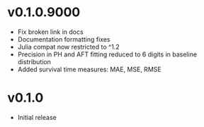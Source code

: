 # v0.1.0.9000

* Fix broken link in docs
* Documentation formatting fixes
* Julia compat now restricted to ^1.2
* Precision in PH and AFT fitting reduced to 6 digits in baseline distribution
* Added survival time measures: MAE, MSE, RMSE

# v0.1.0

* Initial release
